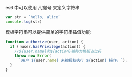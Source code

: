 es6 中可以使用 凡撇号 来定义字符串
```javascript
var str = `hello, alice`
console.log(str)
```
模板字符串可以提供简单的字符串插值功能
```javascript
function authorize(user, action) {
  if (!user.hasPrivilege(action)) {
  	//${user.name}和${action}被称为模板占位符
    throw new Error(
      `用户 ${user.name} 未被授权执行 ${action} 操作。`);
  }
}
```